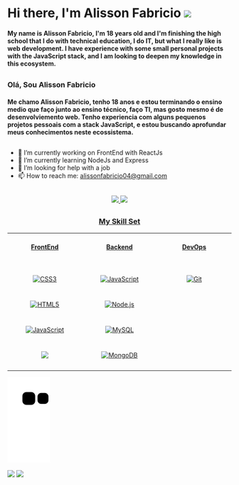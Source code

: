 
# Hi there, I'm Alisson Fabricio <img src="https://media.giphy.com/media/12oufCB0MyZ1Go/giphy.gif" width="50">

#### My name is Alisson Fabricio, I'm 18 years old and I'm finishing the high school that I do with technical education, I do IT, but what I really like is web development. I have experience with some small personal projects with the JavaScript stack, and I am looking to deepen my knowledge in this ecosystem.

##

### Olá, Sou Alisson Fabricio

#### Me chamo Alisson Fabricio, tenho 18 anos e estou terminando o ensino medio que faço junto ao ensino técnico, faço TI, mas gosto mesmo é de desenvolviemento web. Tenho experiencia com alguns pequenos projetos pessoais com a stack JavaScript, e estou buscando aprofundar meus conhecimentos neste ecossistema.

##

- 🔭 I’m currently working on FrontEnd with ReactJs
- 🌱 I’m currently learning NodeJs and Express
- 🤔 I’m looking for help with a job
- 📫 How to reach me: alissonfabricio04@gmail.com

##

<div align="center">
  <a href="https://github.com/alissonFabricio04">
  <img height="180em" src="https://github-readme-stats.vercel.app/api?username=alissonFabricio04&show_icons=true&theme=radical&include_all_commits=true&count_private=true"/>
  <img height="180em" src="https://github-readme-stats.vercel.app/api/top-langs/?username=alissonFabricio04&layout=compact&langs_count=7&theme=radical"/>
</div>
  
##

<h3 align="center"> My Skill Set </h2>
  
<table align="center"><tr><td valign="top" width="33%" align="center">
  
 #### FrontEnd
 <div style="display: inline_block"><br> 
  <img style="margin: 20px" src="https://profilinator.rishav.dev/skills-assets/css3-original-wordmark.svg" alt="CSS3" height="50" />  
  <img style="margin: 20px" src="https://profilinator.rishav.dev/skills-assets/html5-original-wordmark.svg" alt="HTML5" height="50" />  
  <img style="margin: 20px" src="https://profilinator.rishav.dev/skills-assets/javascript-original.svg" alt="JavaScript" height="40" />
  <img style="margin: 20px" src="https://profilinator.rishav.dev/skills-assets/react-original-wordmark.svg" height="50" />
 </div>
  
 </td><td valign="top" width="33%" align="center">
  
 #### Backend 
 <div style="display: inline_block"><br>
  <img style="margin: 20px" src="https://profilinator.rishav.dev/skills-assets/javascript-original.svg" alt="JavaScript" height="40" /> 
  <img style="margin: 20px" src="https://profilinator.rishav.dev/skills-assets/nodejs-original-wordmark.svg" alt="Node.js" height="50" />
  <img style="margin: 20px" src="https://profilinator.rishav.dev/skills-assets/mysql-original-wordmark.svg" alt="MySQL" height="50" />  
  <img style="margin: 20px" src="https://profilinator.rishav.dev/skills-assets/mongodb-original-wordmark.svg" alt="MongoDB" height="50" /> 
 </div>

 </td><td valign="top" width="33%" align="center">
  
 #### DevOps
 <div style="display: inline_block"><br>
   <img style="margin: 20px" src="https://profilinator.rishav.dev/skills-assets/git-scm-icon.svg" alt="Git" height="45" /> 
 </div>
 </table> 
  
 ![Snake animation](https://github.com/rafaballerini/rafaballerini/blob/output/github-contribution-grid-snake.svg)
  
 
  <a href = "mailto:alissonfabricio04@gmail.com"><img src="https://img.shields.io/badge/-Gmail-%23333?style=for-the-badge&logo=gmail&logoColor=white" target="_blank"></a>
  <a href="https://www.linkedin.com/in/alisson-fabricio-b631371ba/" target="_blank"><img src="https://img.shields.io/badge/-LinkedIn-%230077B5?style=for-the-badge&logo=linkedin&logoColor=white" target="_blank"></a>
